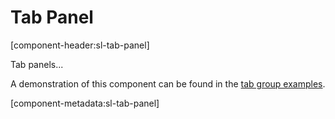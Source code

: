 # Tab Panel

[component-header:sl-tab-panel]

Tab panels...

A demonstration of this component can be found in the [tab group examples](/components/tab-group.md).

[component-metadata:sl-tab-panel]
